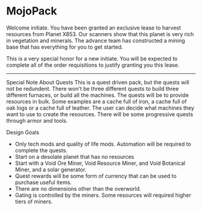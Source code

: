 # MojoPack

Welcome initiate.  You have been granted an exclusive lease to harvest resources from Planet X853.  Our scanners show that this planet is very rich in vegetation and minerals.  The advance team has constructed a mining base that has everything for you to get started.

This is a very special honor for a new initiate.  You will be expected to complete all of the order requisitions to justify granting you this lease.

----------------------------

Special Note About Quests
This is a quest driven pack, but the quests will not be redundent.  There won't be three different quests to build three different furnaces, or build all the machines.  The quests will be to provide resources in bulk.  Some examples are a cache full of iron, a cache full of oak logs or a cache full of leather.  The user can decide what machines they want to use to create the resources.  There will be some progressive quests through armor and tools.

Design Goals
- Only tech mods and quality of life mods.  Automation will be required to complete the quests.
- Start on a desolate planet that has no resources
- Start with a Void Ore Miner, Void Resource Miner, and Void Botanical Miner, and a solar generator.
- Quest rewards will be some form of currency that can be used to purchase useful items.
- There are no dimensions other than the overworld.
- Gating is controlled by the miners.  Some resources will required higher tiers of miners.
